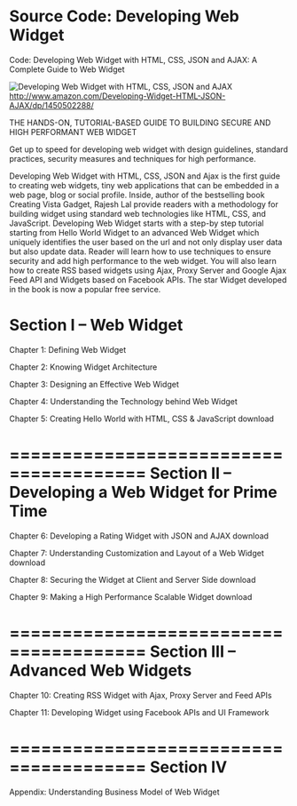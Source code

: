 Source Code: Developing Web Widget
=======================================

Code: Developing Web Widget with HTML, CSS, JSON and AJAX: A Complete Guide to Web Widget


![Developing Web Widget with HTML, CSS, JSON and AJAX](http://widgets-gadgets.com/wp-content/uploads/2010/05/bookfront.bmp)
<http://www.amazon.com/Developing-Widget-HTML-JSON-AJAX/dp/1450502288/>

THE HANDS-ON, TUTORIAL-BASED GUIDE TO BUILDING SECURE AND HIGH PERFORMANT WEB WIDGET 

Get up to speed for developing web widget with design guidelines, standard practices, security measures and techniques for high performance. 

Developing Web Widget with HTML, CSS, JSON and Ajax is the first guide to creating web widgets, tiny web applications that can be embedded in a web page, blog or social profile. Inside, author of the bestselling book Creating Vista Gadget, Rajesh Lal provide readers with a methodology for building widget using standard web technologies like HTML, CSS, and JavaScript. Developing Web Widget starts with a step-by step tutorial starting from Hello World Widget to an advanced Web Widget which uniquely identifies the user based on the url and not only display user data but also update data. Reader will learn how to use techniques to ensure security and add high performance to the web widget. You will also learn how to create RSS based widgets using Ajax, Proxy Server and Google Ajax Feed API and Widgets based on Facebook APIs. The star Widget developed in the book is now a popular free service. 

Section I – Web Widget
=======================================
Chapter 1: Defining Web Widget

Chapter 2: Knowing Widget Architecture

Chapter 3: Designing an Effective Web Widget

Chapter 4: Understanding the Technology behind Web Widget

Chapter 5: Creating Hello World with HTML, CSS & JavaScript download


=======================================
Section II – Developing a Web Widget for Prime Time
=======================================
Chapter 6: Developing a Rating Widget with JSON and AJAX download

Chapter 7: Understanding Customization and Layout of a Web Widget download

Chapter 8: Securing the Widget at Client and Server Side download

Chapter 9: Making a High Performance Scalable Widget download


=======================================
Section III – Advanced Web Widgets
=======================================
Chapter 10: Creating RSS Widget with Ajax, Proxy Server and Feed APIs

Chapter 11: Developing Widget using Facebook APIs and UI Framework


=======================================
Section IV
=======================================
Appendix: Understanding Business Model of Web Widget

